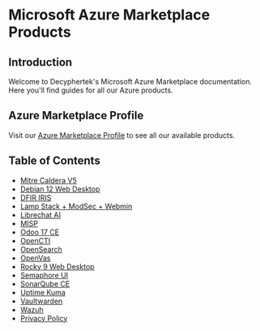 # Microsoft Azure Marketplace Products

## Introduction

Welcome to Decyphertek's Microsoft Azure Marketplace documentation. Here you'll find guides for all our Azure products.

## Azure Marketplace Profile

Visit our [Azure Marketplace Profile](https://azuremarketplace.microsoft.com/en-us/marketplace/apps?search=decyphertek) to see all our available products.

## Table of Contents

- [Mitre Caldera V5](caldera.md)
- [Debian 12 Web Desktop](debian12-web-desktop.md)
- [DFIR IRIS](dfir-iris.md)
- [Lamp Stack + ModSec + Webmin](lamp-stack.md)
- [Librechat AI](librechat.md)
- [MISP](misp.md)
- [Odoo 17 CE](odoo.md)
- [OpenCTI](opencti.md)
- [OpenSearch](opensearch.md)
- [OpenVas](openvas.md)
- [Rocky 9 Web Desktop](rocky9-web-desktop.md)
- [Semaphore UI](semaphore-ui.md)
- [SonarQube CE](sonarqube-ce.md)
- [Uptime Kuma](uptime-kuma.md)
- [Vaultwarden](vaultwarden.md)
- [Wazuh](wazuh.md)
- [Privacy Policy](privacy-policy.md)
